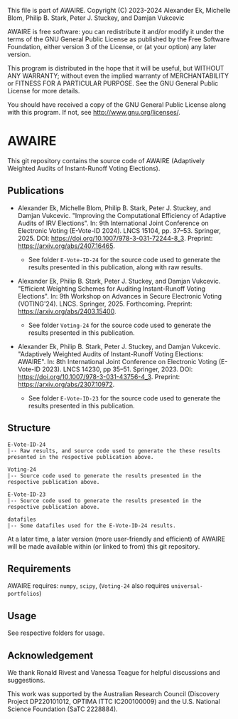 This file is part of AWAIRE.
Copyright (C) 2023-2024 Alexander Ek, Michelle Blom, Philip B. Stark, Peter J. Stuckey, and Damjan Vukcevic

AWAIRE is free software: you can redistribute it and/or modify
it under the terms of the GNU General Public License as published by
the Free Software Foundation, either version 3 of the License, or
(at your option) any later version.

This program is distributed in the hope that it will be useful,
but WITHOUT ANY WARRANTY; without even the implied warranty of
MERCHANTABILITY or FITNESS FOR A PARTICULAR PURPOSE.  See the
GNU General Public License for more details.

You should have received a copy of the GNU General Public License
along with this program.  If not, see <http://www.gnu.org/licenses/>.

# AWAIRE

This git repository contains the source code of AWAIRE (Adaptively Weighted Audits of Instant-Runoff Voting Elections).

## Publications

* Alexander Ek, Michelle Blom, Philip B. Stark, Peter J. Stuckey, and Damjan Vukcevic. "Improving the Computational Efficiency of Adaptive Audits of IRV Elections". In: 9th International Joint Conference on Electronic Voting (E-Vote-ID 2024). LNCS 15104, pp. 37–53. Springer, 2025.
DOI: <https://doi.org/10.1007/978-3-031-72244-8_3>.
Preprint: <https://arxiv.org/abs/2407.16465>.
  * See folder `E-Vote-ID-24` for the source code used to generate the results presented in this publication, along with raw results.

* Alexander Ek, Philip B. Stark, Peter J. Stuckey, and Damjan Vukcevic. "Efficient Weighting Schemes for Auditing Instant-Runoff Voting Elections". In: 9th Workshop on Advances in Secure Electronic Voting (VOTING'24). LNCS. Springer, 2025. Forthcoming.
Preprint: <https://arxiv.org/abs/2403.15400>.
  * See folder `Voting-24` for the source code used to generate the results presented in this publication.

* Alexander Ek, Philip B. Stark, Peter J. Stuckey, and Damjan Vukcevic. "Adaptively Weighted Audits of Instant-Runoff Voting Elections: AWAIRE". In: 8th International Joint Conference on Electronic Voting (E-Vote-ID 2023). LNCS 14230, pp 35–51. Springer, 2023.
DOI: <https://doi.org/10.1007/978-3-031-43756-4_3>.
Preprint: <https://arxiv.org/abs/2307.10972>.
  * See folder `E-Vote-ID-23` for the source code used to generate the results presented in this publication.

## Structure

```
E-Vote-ID-24
|-- Raw results, and source code used to generate the these results presented in the respective publication above.

Voting-24
|-- Source code used to generate the results presented in the respective publication above.

E-Vote-ID-23
|-- Source code used to generate the results presented in the respective publication above.

datafiles
|-- Some datafiles used for the E-Vote-ID-24 results.
```

At a later time, a later version (more user-friendly and efficient) of AWAIRE will be made available within (or linked to from) this git repository.

## Requirements

AWAIRE requires: `numpy`, `scipy`, (`Voting-24` also requires `universal-portfolios`)

## Usage

See respective folders for usage.

## Acknowledgement

We thank Ronald Rivest and Vanessa Teague for helpful discussions and
suggestions.

This work was supported by the Australian Research Council (Discovery Project
DP220101012, OPTIMA ITTC IC200100009) and the U.S. National Science Foundation
(SaTC 2228884).
